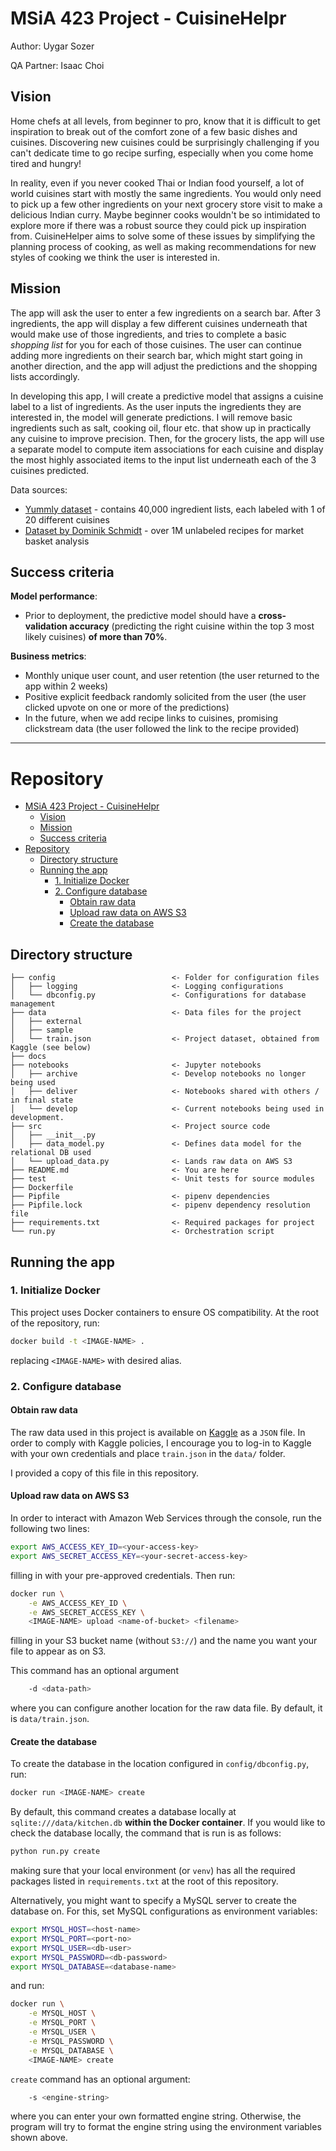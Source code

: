 # MSiA 423 Project - CuisineHelpr

Author: Uygar Sozer

QA Partner: Isaac Choi

## Vision

Home chefs at all levels, from beginner to pro, know that it is difficult to get inspiration to break out of the comfort zone of a few basic dishes and cuisines. Discovering new cuisines could
be surprisingly challenging if you can't dedicate time to go recipe surfing, especially when you
come home tired and hungry!

In reality, even if you never cooked Thai or Indian food yourself, a lot of world cuisines start
with mostly the same ingredients. You would only need to pick up a few other ingredients on
your next grocery store visit to make a delicious Indian curry. Maybe beginner cooks wouldn't be
so intimidated to explore more if there was a robust source they could pick up inspiration from.
CuisineHelper aims to solve some of these issues by simplifying the planning process of cooking,
as well as making recommendations for new styles of cooking we think the user is interested in.

## Mission

The app will ask the user to enter a few ingredients on a search bar. After 3 ingredients, the
app will display a few different cuisines underneath that would make use of those ingredients,
and tries to complete a basic *shopping list* for you for each of those cuisines. The user can
continue adding more ingredients on their search bar, which might start going in another direction,
and the app will adjust the predictions and the shopping lists accordingly.

In developing this app, I will create a predictive model that assigns a cuisine label to a list
of ingredients. As the user inputs the ingredients they are interested in, the model will 
generate predictions. I will remove
basic ingredients such as salt, cooking oil, flour etc. that show up in practically any cuisine
to improve precision. Then, for the grocery lists, the app will use a separate model to compute
item associations for each cuisine and display the most highly associated items to the input list
underneath each of the 3 cuisines predicted.

Data sources:
* [Yummly dataset](https://www.kaggle.com/kaggle/recipe-ingredients-dataset) - 
contains 40,000 ingredient lists, each labeled with 1 of 20 different cuisines
* [Dataset by Dominik Schmidt](https://dominikschmidt.xyz/simplified-recipes-1M/) -
over 1M unlabeled recipes for market basket analysis

## Success criteria

**Model performance**:
* Prior to deployment, the predictive model should have a **cross-validation accuracy** (predicting the
right cuisine within the top 3 most likely cuisines) **of more than 70%**.

**Business metrics**:

* Monthly unique user count, and user retention
(the user returned to the app within 2 weeks)
* Positive explicit feedback randomly solicited from the user 
(the user clicked upvote on one or more of the predictions)
* In the future, when we add recipe links to cuisines, promising clickstream data (the user followed
the link to the recipe provided)

---

# Repository

<!-- toc -->

* [MSiA 423 Project - CuisineHelpr](#msia-423-project---cuisinehelpr)
   * [Vision](#vision)
   * [Mission](#mission)
   * [Success criteria](#success-criteria)
* [Repository](#repository)
   * [Directory structure](#directory-structure)
   * [Running the app](#running-the-app)
      * [1. Initialize Docker](#1-initialize-docker)
      * [2. Configure database](#2-configure-database)
         * [Obtain raw data](#obtain-raw-data)
         * [Upload raw data on AWS S3](#upload-raw-data-on-aws-s3)
         * [Create the database](#create-the-database)
<!-- tocstop -->

## Directory structure 

```
├── config                          <- Folder for configuration files
│   ├── logging                     <- Logging configurations
│   └── dbconfig.py                 <- Configurations for database management
├── data                            <- Data files for the project
│   ├── external
│   ├── sample
│   └── train.json                  <- Project dataset, obtained from Kaggle (see below)
├── docs
├── notebooks                       <- Jupyter notebooks
│   ├── archive                     <- Develop notebooks no longer being used
│   ├── deliver                     <- Notebooks shared with others / in final state
│   └── develop                     <- Current notebooks being used in development.
├── src                             <- Project source code
│   ├── __init__.py
│   ├── data_model.py               <- Defines data model for the relational DB used
│   └── upload_data.py              <- Lands raw data on AWS S3
├── README.md                       <- You are here
├── test                            <- Unit tests for source modules
├── Dockerfile
├── Pipfile                         <- pipenv dependencies
├── Pipfile.lock                    <- pipenv dependency resolution file
├── requirements.txt                <- Required packages for project
└── run.py                          <- Orchestration script
```


## Running the app
### 1. Initialize Docker

This project uses Docker containers to ensure OS compatibility. At the root of the repository, run:

```bash
docker build -t <IMAGE-NAME> .
```

replacing `<IMAGE-NAME>` with desired alias.


### 2. Configure database

#### Obtain raw data

The raw data used in this project is available on [Kaggle](https://www.kaggle.com/kaggle/recipe-ingredients-dataset) as a `JSON` file. In order to comply with Kaggle policies, I encourage you to log-in to Kaggle with your own credentials and place `train.json` in the `data/` folder.

I provided a copy of this file in this repository.

#### Upload raw data on AWS S3

In order to interact with Amazon Web Services through the console, run the following two lines:

```bash
export AWS_ACCESS_KEY_ID=<your-access-key>
export AWS_SECRET_ACCESS_KEY=<your-secret-access-key>
```

filling in with your pre-approved credentials. Then run:

```bash
docker run \
    -e AWS_ACCESS_KEY_ID \
    -e AWS_SECRET_ACCESS_KEY \
    <IMAGE-NAME> upload <name-of-bucket> <filename>
```

filling in your S3 bucket name (without `S3://`) and the name you want your file to appear as on S3.

This command has an optional argument

```bash
    -d <data-path>
```

where you can configure another location for the raw data file. By default, it is `data/train.json`.

#### Create the database 

To create the database in the location configured in `config/dbconfig.py`, run: 

```bash
docker run <IMAGE-NAME> create
```

By default, this command creates a database locally at `sqlite:///data/kitchen.db` **within the Docker container**. If you would like to check the database locally, the command that is run is as follows:

```bash
python run.py create
```
making sure that your local environment (or `venv`) has all the required packages listed in `requirements.txt` at the root of this repository.

Alternatively, you might want to specify a MySQL server to create the database on. For this, set MySQL configurations as environment variables:

```bash
export MYSQL_HOST=<host-name>
export MYSQL_PORT=<port-no>
export MYSQL_USER=<db-user>
export MYSQL_PASSWORD=<db-password>
export MYSQL_DATABASE=<database-name>
```

and run:

```bash
docker run \
    -e MYSQL_HOST \
    -e MYSQL_PORT \
    -e MYSQL_USER \
    -e MYSQL_PASSWORD \
    -e MYSQL_DATABASE \
    <IMAGE-NAME> create
```

`create` command has an optional argument:

```bash
    -s <engine-string>
```

where you can enter your own formatted engine string. Otherwise, the program will try to format the engine string using the environment variables shown above.
